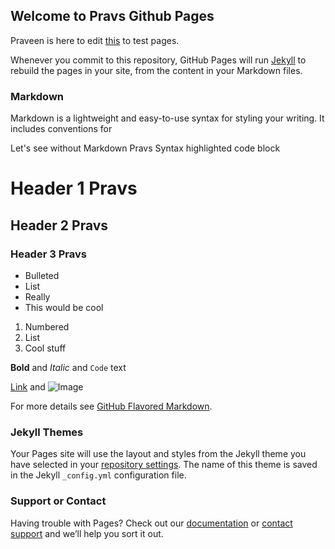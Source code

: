 ## Welcome to Pravs Github Pages

Praveen is here to edit [this](https://github.com/pravs3683/pravs/edit/master/index.md) to test pages.

Whenever you commit to this repository, GitHub Pages will run [Jekyll](https://jekyllrb.com/) to rebuild the pages in your site, from the content in your Markdown files.

### Markdown

Markdown is a lightweight and easy-to-use syntax for styling your writing. It includes conventions for

Let's see without Markdown Pravs
Syntax highlighted code block

# Header 1 Pravs
## Header 2 Pravs
### Header 3 Pravs

- Bulleted
- List
- Really
- This would be cool

1. Numbered
2. List
3. Cool stuff

**Bold** and _Italic_ and `Code` text

[Link](url) and ![Image](src)


For more details see [GitHub Flavored Markdown](https://guides.github.com/features/mastering-markdown/).

### Jekyll Themes

Your Pages site will use the layout and styles from the Jekyll theme you have selected in your [repository settings](https://github.com/pravs3683/pravs/settings). The name of this theme is saved in the Jekyll `_config.yml` configuration file.

### Support or Contact

Having trouble with Pages? Check out our [documentation](https://help.github.com/categories/github-pages-basics/) or [contact support](https://github.com/contact) and we’ll help you sort it out.
